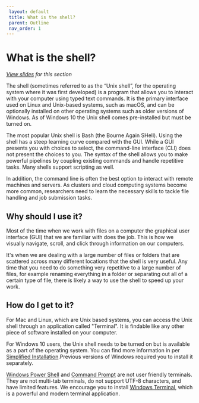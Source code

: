 ```yaml
---
 layout: default
 title: What is the shell?
 parent: Outline
 nav_order: 1
---
```


# What is the shell?
<em><a href="../slides/introduction.html" target="_blank">View slides</a> for this section</em>

The shell (sometimes referred to as the “Unix shell”, for the operating system where it was first developed) is a program that allows you to interact with your computer using typed text commands. It is the primary interface used on Linux and Unix-based systems, such as macOS, and can be optionally installed on other operating systems such as older versions of Windows. As of Windows 10 the Unix shell comes pre-installed but must be turned on.

The most popular Unix shell is Bash (the Bourne Again SHell). Using the shell has a steep learning curve compared with the GUI. While a GUI presents you with choices to select, the command-line interface (CLI) does not present the choices to you. The syntax of the shell allows you to make powerful pipelines by coupling existing commands and handle repetitive tasks. Many shells support scripting as well.

In addition, the command line is often the best option to interact with remote machines and servers. As clusters and cloud computing systems become more common, researchers need to learn the necessary skills to tackle file handling and job submission tasks.

## Why should I use it?

Most of the time when we work with files on a computer the graphical user interface (GUI) that we are familiar with does the job. This is how we visually navigate, scroll, and click through information on our computers.

It's when we are dealing with a large number of files or folders that are scattered across many different locations that the shell is very useful. Any time that you need to do something very repetitive to a large number of files, for example renaming everything in a folder or separating out all of a certain type of file, there is likely a way to use the shell to speed up your work.

## How do I get to it?

For Mac and Linux, which are Unix based systems, you can access the Unix shell through an application called "Terminal". It is findable like any other piece of software installed on your computer.

For Windows 10 users, the Unix shell needs to be turned on but is available as a part of the operating system. You can find more information in per [Simplified Installation](https://docs.microsoft.com/en-us/windows/wsl/install-win10#simplified-installation-for-windows-insiders).Previous versions of Windows required you to install it separately.

[Windows Power Shell](https://learn.microsoft.com/en-us/powershell/scripting/overview?view=powershell-7.2) and [Command Prompt](https://en.wikipedia.org/wiki/Cmd.exe) are not user friendly terminals. They are not  multi-tab terminals, do not support UTF-8 characters, and have limited features. We encourage you to install [Windows Terminal](https://apps.microsoft.com/store/detail/9N0DX20HK701?hl=en-ca&gl=CA), which is a powerful and modern terminal application. 
